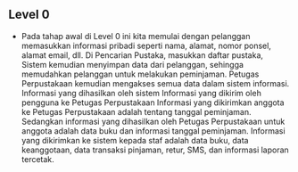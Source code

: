 ## Level 0
- Pada tahap awal di Level 0 ini kita memulai dengan pelanggan memasukkan informasi pribadi seperti nama, alamat, nomor ponsel, alamat email, dll.
Di Pencarian Pustaka, masukkan daftar pustaka,
Sistem kemudian menyimpan data dari pelanggan, sehingga memudahkan pelanggan untuk  melakukan peminjaman.
Petugas Perpustakaan kemudian mengakses semua data dalam sistem informasi.
Informasi yang dihasilkan oleh sistem Informasi yang dikirim oleh pengguna ke Petugas Perpustakaan
Informasi yang dikirimkan anggota ke Petugas Perpustakaan adalah tentang tanggal peminjaman.
Sedangkan informasi yang dihasilkan oleh Petugas Perpustakaan untuk anggota adalah data buku dan informasi tanggal peminjaman.
Informasi yang dikirimkan ke sistem kepada staf adalah data buku, data keanggotaan, data transaksi pinjaman, retur, SMS, dan informasi laporan tercetak.

